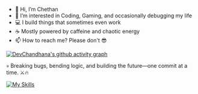 - 👋 Hi, I’m Chethan  
- 👀 I’m interested in Coding, Gaming, and occasionally debugging my life  
- 💻 I build things that sometimes even work  
- ☕ Mostly powered by caffeine and chaotic energy  
- 📫 How to reach me? Please don't 😎


[![DevChandhana's github activity graph](https://github-readme-activity-graph.vercel.app/graph?username=devchandhana12&theme=github-compact)](https://github.com/devchandhana12/github-readme-activity-graph)

💀 Breaking bugs, bending logic, and building the future—one commit at a time. ⚔️🔥

[![My Skills](https://skillicons.dev/icons?i=js,ts,react,androidstudio,html,css,redux,regex,tailwind,sass,bootstrap,babel,git,github,bitbucket,bun,d3,firebase,jest,vite,linux,nextjs,npm,yarn,postman,express,nodejs,mongodb,nestjs,py)](https://skillicons.dev)
